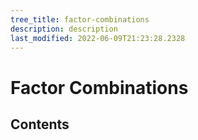 ```yaml
---
tree_title: factor-combinations
description: description
last_modified: 2022-06-09T21:23:28.2328
---
```


# Factor Combinations

## Contents
